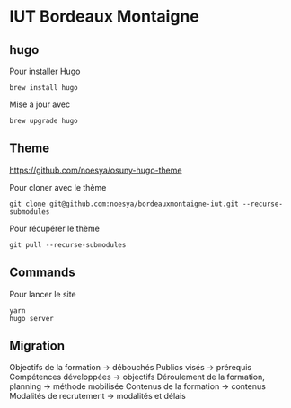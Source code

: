 # IUT Bordeaux Montaigne

## hugo

Pour installer Hugo
```
brew install hugo
```
Mise à jour avec
```
brew upgrade hugo
```


## Theme
https://github.com/noesya/osuny-hugo-theme

Pour cloner avec le thème
```
git clone git@github.com:noesya/bordeauxmontaigne-iut.git --recurse-submodules
```
Pour récupérer le thème
```
git pull --recurse-submodules
```

## Commands

Pour lancer le site
```
yarn
hugo server
```


## Migration

Objectifs de la formation -> débouchés
Publics visés -> prérequis
Compétences développées -> objectifs
Déroulement de la formation, planning -> méthode mobilisée
Contenus de la formation -> contenus
Modalités de recrutement -> modalités et délais
